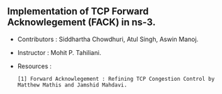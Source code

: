 ## Implementation of TCP Forward Acknowlegement (FACK) in ns-3.

+ Contributors : Siddhartha Chowdhuri, Atul Singh, Aswin Manoj.
+ Instructor   : Mohit P. Tahiliani.
+ Resources    :

      [1] Forward Acknowlegement : Refining TCP Congestion Control by Matthew Mathis and Jamshid Mahdavi.
